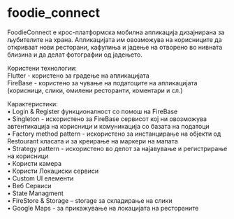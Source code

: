 # foodie_connect

FoodieConnect е крос-платформска мобилна апликација дизајнирана за љубителите на храна. Апликацијата им овозможува на корисниците да откриваат нови ресторани, кафулиња и јадење на отворено во нивната близина и да делат фотографии од јадењето. 

Користени технологии: <br />
Flutter - користено за градење на апликацијата <br />
FireBase - користено за чување на податоците на апликацијата (корисници, слики, омилени ресторанти, коментари и сл.) <br />

Карактеристики: <br />
• Login & Register функционалност со помош на FireBase <br />
• Singleton - искористено за FireBase сервисот кој ни овозможува 
автентикација на корисници и комуникација со базата на податоци <br />
• Factory method pattern - искористено за инстанцирање на објекти од 
Restourant класата и за креирање на маркери на мапата <br />
• Strategy pattern - искористено во делот за најавување и 
регистрирање на корисници <br />
• Користи камера <br />
• Користи Локациски сервиси <br />
• Custom UI елементи <br />
• Веб Сервиси <br />
• State Managment <br />
• FireStore & Storage – storage за складирање на слики <br />
• Google Maps - за прикажување на локацијата на рестораните <br />

